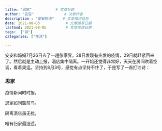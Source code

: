 ```yaml
---
title: "思家"           # 文章标题
author: "安安"              # 文章作者
description : "安安的诗"    # 文章描述信息
date: 2021-08-03            # 文章编写日期
lastmod: 2021-08-05         # 文章修改日期
tags:  ["诗"]
categories: ["生活"]

---
```

安安和妈妈7月26日去了一趟张家界，28日发现有突发的疫情，29日就赶紧回来了。然后就是主动上报，酒店集中隔离。一开始还觉得非常好，天天在房间吹着空调，看着奥运。坚持到8月3号，感觉有点坚持不住了，于是写了一首打油诗：

<!--more-->

### 思家

疫情新闻时时报，

思家如同窗前鸟。

隔离酒店虽无扰，

唯有归家最逍遥。
